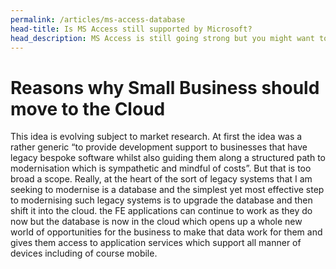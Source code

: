```yaml
---
permalink: /articles/ms-access-database
head-title: Is MS Access still supported by Microsoft?
head_description: MS Access is still going strong but you might want to upgrade to SQL Server ...
---
```


<!-- ![MS Access Databse](/assets/images/ms-access.jpg) -->
<!-- <img src="/assets/images/ms-access.jpg" style="width:200px;" /> -->

# Reasons why Small Business should move to the Cloud


This idea is evolving subject to market research. At first the idea was a rather generic “to provide development support to businesses that have legacy bespoke software whilst also guiding them along a structured path to modernisation which is sympathetic and mindful of costs”. But that is too broad a scope. Really, at the heart of the sort of legacy systems that I am seeking to modernise is a database and the simplest yet most effective step to modernising such legacy systems is to upgrade the database  and then shift it into the cloud. the FE applications can continue to work as they do now but the database is now in the cloud which opens up a whole new world of opportunities for the business to make that data work for them and gives them access to application services which support all manner of devices including of course mobile.

